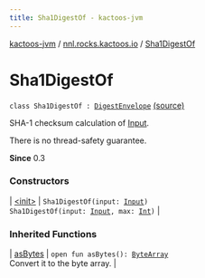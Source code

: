 ```yaml
---
title: Sha1DigestOf - kactoos-jvm
---
```


[kactoos-jvm](../../index.html) / [nnl.rocks.kactoos.io](../index.html) / [Sha1DigestOf](./index.html)

# Sha1DigestOf

`class Sha1DigestOf : `[`DigestEnvelope`](../-digest-envelope/index.html) [(source)](https://github.com/neonailol/kactoos/blob/master/kactoos-jvm/src/main/kotlin/nnl/rocks/kactoos/io/Sha1DigestOf.kt#L12)

SHA-1 checksum calculation of [Input](../../nnl.rocks.kactoos/-input/index.html).

There is no thread-safety guarantee.

**Since**
0.3

### Constructors

| [&lt;init&gt;](-init-.html) | `Sha1DigestOf(input: `[`Input`](../../nnl.rocks.kactoos/-input/index.html)`)`<br>`Sha1DigestOf(input: `[`Input`](../../nnl.rocks.kactoos/-input/index.html)`, max: `[`Int`](https://kotlinlang.org/api/latest/jvm/stdlib/kotlin/-int/index.html)`)` |

### Inherited Functions

| [asBytes](../-digest-envelope/as-bytes.html) | `open fun asBytes(): `[`ByteArray`](https://kotlinlang.org/api/latest/jvm/stdlib/kotlin/-byte-array/index.html)<br>Convert it to the byte array. |


